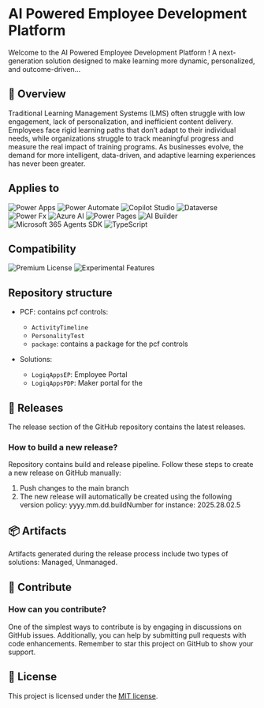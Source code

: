 # AI Powered Employee Development Platform 

Welcome to the AI Powered Employee Development Platform ! A next-generation solution designed to make learning more dynamic, personalized, and outcome-driven...
## 🌟 Overview

Traditional Learning Management Systems (LMS) often struggle with low engagement, lack of personalization, and inefficient content delivery. Employees face rigid learning paths that don’t adapt to their individual needs, while organizations struggle to track meaningful progress and measure the real impact of training programs. As businesses evolve, the demand for more intelligent, data-driven, and adaptive learning experiences has never been greater.

## Applies to

![Power Apps](https://img.shields.io/badge/Power%20Apps-Yes-pink "Yes")
![Power Automate](https://img.shields.io/badge/Power%20Automate-Yes-pink "Yes")
![Copilot Studio](https://img.shields.io/badge/Copilot-Yes-pink "Yes")
![Dataverse](https://img.shields.io/badge/Dataverse-Yes-pink "Yes")
![Power Fx](https://img.shields.io/badge/Power%20Fx-Yes-pink "Yes")
![Azure AI](https://img.shields.io/badge/Azure%20AI-Yes-pink "Yes")
![Power Pages](https://img.shields.io/badge/Power%20Pages-Yes-pink "Yes")
![AI Builder](https://img.shields.io/badge/AI%20Builder-Yes-pink "Yes")
![Microsoft 365 Agents SDK](https://img.shields.io/badge/Microsoft%20365%20Agents-Yes-pink "Yes")
![TypeScript](https://img.shields.io/badge/TypeScript-Yes-pink "Yes")


## Compatibility

![Premium License](https://img.shields.io/badge/Premium%20License-Required-pink.svg "Premium license required")
![Experimental Features](https://img.shields.io/badge/Experimental%20Features-Yes-pink.svg "Does rely on experimental features")
## Repository structure

- PCF: contains pcf controls:
  - `ActivityTimeline`
  - `PersonalityTest`
  - `package`: contains a package for the pcf controls

- Solutions:
  - `LogiqAppsEP`: Employee Portal 
  - `LogiqAppsPDP`: Maker portal for the  

## 🚀 Releases

The release section of the GitHub repository contains the latest releases.

### How to build a new release?
Repository contains build and release pipeline.
Follow these steps to create a new release on GitHub manually:
1. Push changes to the main branch
2. The new release will automatically be created using the following version policy: yyyy.mm.dd.buildNumber for instance: 2025.28.02.5 


## 📦 Artifacts

Artifacts generated during the release process include two types of solutions: Managed, Unmanaged.

## 🤝 Contribute

### How can you contribute?

One of the simplest ways to contribute is by engaging in discussions on GitHub issues. Additionally, you can help by submitting pull requests with code enhancements. Remember to star this project on GitHub to show your support.

## 📝 License

This project is licensed under the [MIT license](LICENSE).
